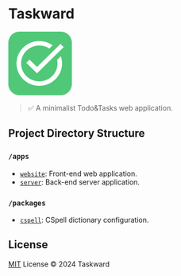 # Taskward

<img src="/assets/logo.png" alt="Taskward" width="128" height="128" />

> ✅ A minimalist Todo&Tasks web application.

## Project Directory Structure

### `/apps`

- [`website`](/apps/website/README.md): Front-end web application.
- [`server`](/apps/server/README.md): Back-end server application.

### `/packages`

- [`cspell`](/packages/cspell/README.md): CSpell dictionary configuration.

## License

[MIT](/LICENSE) License &copy; 2024 Taskward
